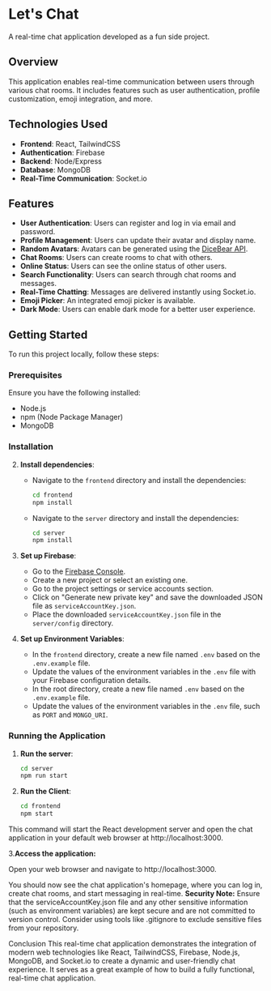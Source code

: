 # Let's Chat

A real-time chat application developed as a fun side project.

## Overview

This application enables real-time communication between users through various chat rooms. It includes features such as user authentication, profile customization, emoji integration, and more.

## Technologies Used

- **Frontend**: React, TailwindCSS
- **Authentication**: Firebase
- **Backend**: Node/Express
- **Database**: MongoDB
- **Real-Time Communication**: Socket.io

## Features

- **User Authentication**: Users can register and log in via email and password.
- **Profile Management**: Users can update their avatar and display name.
- **Random Avatars**: Avatars can be generated using the [DiceBear API](https://avatars.dicebear.com/docs/http-api).
- **Chat Rooms**: Users can create rooms to chat with others.
- **Online Status**: Users can see the online status of other users.
- **Search Functionality**: Users can search through chat rooms and messages.
- **Real-Time Chatting**: Messages are delivered instantly using Socket.io.
- **Emoji Picker**: An integrated emoji picker is available.
- **Dark Mode**: Users can enable dark mode for a better user experience.

## Getting Started

To run this project locally, follow these steps:

### Prerequisites

Ensure you have the following installed:

- Node.js
- npm (Node Package Manager)
- MongoDB

### Installation

2. **Install dependencies**:
   - Navigate to the `frontend` directory and install the dependencies:
     ```bash
     cd frontend
     npm install
     ```
   - Navigate to the `server` directory and install the dependencies:
     ```bash
     cd server
     npm install
     ```

3. **Set up Firebase**:
   - Go to the [Firebase Console](https://console.firebase.google.com/).
   - Create a new project or select an existing one.
   - Go to the project settings or service accounts section.
   - Click on "Generate new private key" and save the downloaded JSON file as `serviceAccountKey.json`.
   - Place the downloaded `serviceAccountKey.json` file in the `server/config` directory.

4. **Set up Environment Variables**:
   - In the `frontend` directory, create a new file named `.env` based on the `.env.example` file.
   - Update the values of the environment variables in the `.env` file with your Firebase configuration details.
   - In the root directory, create a new file named `.env` based on the `.env.example` file.
   - Update the values of the environment variables in the `.env` file, such as `PORT` and `MONGO_URI`.

### Running the Application

1. **Run the server**:
   ```bash
   cd server
   npm run start
2. **Run the Client**:
   ```bash
   cd frontend
   npm start

This command will start the React development server and open the chat application in your default web browser at http://localhost:3000.

3.**Access the application:**

Open your web browser and navigate to http://localhost:3000.

You should now see the chat application's homepage, where you can log in, create chat rooms, and start messaging in real-time.
**Security Note:**
Ensure that the serviceAccountKey.json file and any other sensitive information (such as environment variables) are kept secure and are not committed to version control. Consider using tools like .gitignore to exclude sensitive files from your repository.

Conclusion
This real-time chat application demonstrates the integration of modern web technologies like React, TailwindCSS, Firebase, Node.js, MongoDB, and Socket.io to create a dynamic and user-friendly chat experience. It serves as a great example of how to build a fully functional, real-time chat application.


